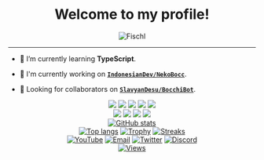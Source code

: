 <div class="intro" align="center">
  <h1>Welcome to my profile!</h1>
  <img src="https://i.ibb.co/FwcFVJt/fischl.jpg" alt="Fischl">
</div>

---

- 🌱 I’m currently learning **TypeScript**.

- 📝 I'm currently working on **[`IndonesianDev/NekoBocc`](https://github.com/IndonesianDev/NekoBocc)**.

- 👥 Looking for collaborators on **[`SlavyanDesu/BocchiBot`](https://github.com/SlavyanDesu/BocchiBot)**.

<div class="tools" align="center">
  <img src="https://img.shields.io/badge/-HTML5-black?style=flat-square&logo=html5&logoColor=e34f26">
  <img src="https://img.shields.io/badge/-CSS3-black?style=flat-square&logo=css3&logoColor=1572b6">
  <img src="https://img.shields.io/badge/-JavaScript-black?style=flat-square&logo=javascript">
  <img src="https://img.shields.io/badge/-TypeScript-black?style=flat-square&logo=typescript">
  <img src="https://img.shields.io/badge/-Node.js-black?style=flat-square&logo=Node.js">
  <br>
  <img src="https://img.shields.io/badge/-Git-black?style=flat-square&logo=git">
  <img src="https://img.shields.io/badge/-GitHub-black?style=flat-square&logo=github">
  <img src="https://img.shields.io/badge/-Windows-black?style=flat-square&logo=windows">
  <img src="https://img.shields.io/badge/-VS_Code-black?style=flat-square&logo=visual-studio-code">
</div>

<div class="me" align="center">
  <a href="https://github.com/SlavyanDesu"><img src="https://github-readme-stats.vercel.app/api?username=SlavyanDesu&bg_color=30,e96443,904e95&title_color=fff&text_color=fff&icon_color=fff&hide_border=true&show_icons=true" alt="GitHub stats"></a>
  <br>
  <a href="https://github.com/SlavyanDesu"><img src="https://github-readme-stats.vercel.app/api/top-langs?username=SlavyanDesu&bg_color=30,e96443,904e95&title_color=fff&text_color=fff&hide_border=true&show_icons=true&layout=compact" alt="Top langs"></a>
  <a href="https://github.com/SlavyanDesu/github-profile-trophy"><img src="https://github-profile-trophy.vercel.app/?username=SlavyanDesu&theme=onedark" alt="Trophy"></a>
  <a href="https://github.com/SlavyanDesu"><img src="https://github-readme-streak-stats.herokuapp.com/?user=SlavyanDesu" alt="Streaks"></a>
</div>

<div class="contact" align="center">
  <a href="https://www.youtube.com/channel/UCg_NUppMwYKiGp23rjFMyEg"><img src="https://img.shields.io/badge/YouTube-Heikal%20Syah%20Shiddiq-ff0000?style=for-the-badge&logo=youtube&logoColor=ff0000&link=https://www.youtube.com/channel/UCg_NUppMwYKiGp23rjFMyEg" alt="YouTube"></a>
  <a href="mailto:slavyan@secret.fyi"><img src="https://img.shields.io/badge/Gmail-slavyan@secret.fyi-ea4335?style=for-the-badge&logo=Gmail&logoColor=ea4335&link=mailto:slavyan@secret.fyi" alt="Email"></a>
  <a href="https://twitter.com/sl_avyan"><img src="https://img.shields.io/twitter/follow/sl_avyan?logo=twitter&style=for-the-badge" alt="Twitter"></a>
  <a href="https://discordapp.com/user/446297580431998977"><img src="https://discord.c99.nl/widget/theme-1/446297580431998977.png" alt="Discord"></a>
  <br>
  <a href="https://github.com/SlavyanDesu"><img src="https://komarev.com/ghpvc/?username=SlavyanDesu&label=VIEWS&style=flat-square&color=orange" alt="Views"></a>

</div>
